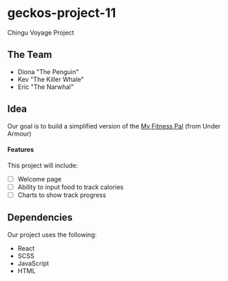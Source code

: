 # geckos-project-11
Chingu Voyage Project

## The Team
* Diona "The Penguin"
* Kev "The Killer Whale"
* Eric "The Narwhal"

## Idea

Our goal is to build a simplified version of the [My Fitness Pal](https://www.myfitnesspal.com/) (from Under Armour)

#### Features
This project will include:
- [ ] Welcome page
- [ ] Ability to input food to track calories
- [ ] Charts to show track progress

## Dependencies
Our project uses the following:
* React
* SCSS
* JavaScript
* HTML
